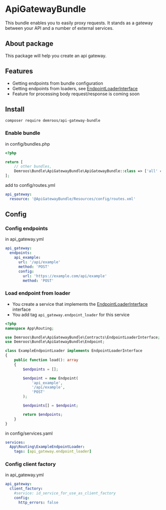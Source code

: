 # ApiGatewayBundle

This bundle enables you to easily proxy requests. It stands as a gateway between your API and a number of external services.

## About package

This package will help you create an api gateway.

## Features

* Getting endpoints from bundle configuration
* Getting endpoints from loaders, see [EndpointLoaderInterface](src/Contracts/EndpointLoaderInterface.php)
* Feature for processing body request/response is coming soon

## Install
`composer require demroos/api-gateway-bundle`

### Enable bundle

in config/bundles.php
```php
<?php

return [
    // other bundles,                            
    Demroos\Bundle\ApiGatewayBundle\ApiGatewayBundle::class => ['all' => true]    
];

```

add to config/routes.yml
```yaml
api_gateway:
  resource: '@ApiGatewayBundle/Resources/config/routes.xml'
```

## Config

### Config endpoints

in  api_gateway.yml
```yaml
api_gateway:
  endpoints:
    api_example:
      url: '/api/example'
      method: 'POST'
      config:
        url: 'https://example.com/api/example'
        method: 'POST'

```
### Load endpoint from loader

- You create a service that implements the [EndpointLoaderInterface](src/Contracts/EndpointLoaderInterface.php) interface
- You add tag `api_gateway.endpoint_loader` for this service

```php
<?php
namespace App\Routing;

use Demroos\Bundle\ApiGatewayBundle\Contracts\EndpointLoaderInterface;
use Demroos\Bundle\ApiGatewayBundle\Endpoint;

class ExampleEndpointLoader implements EndpointLoaderInterface
{
    public function load(): array
    {
        $endpoints = [];

        $endpoint = new Endpoint(
            'api_example',
            '/api/example',
            'POST'
        );

        $endpoints[] = $endpoint;

        return $endpoints;
    }
}
```

in config/services.yaml
```yaml
services:
  App\Routing\ExampleEndpointLoader:
    tags: [api_gateway.endpoint_loader]
```

### Config client factory

in  api_gateway.yml
```yaml
api_gateway:
  client_factory:
    #service: id_service_for_use_as_client_factory
    config:
      http_errors: false
```
